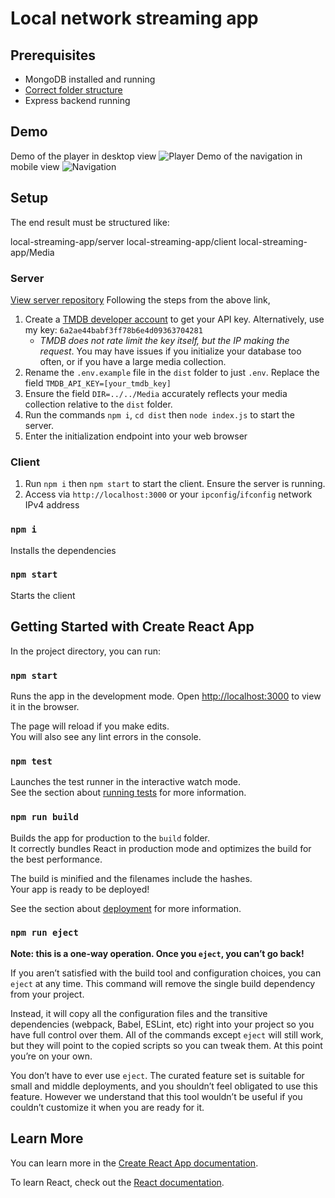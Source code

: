 # Local network streaming app

## Prerequisites

- MongoDB installed and running
- [Correct folder structure](https://github.com/sean-b765/media-streaming-server#initialization)
- Express backend running

## Demo

Demo of the player in desktop view
![Player](./demos/player.gif)
Demo of the navigation in mobile view
![Navigation](./demos/series.gif)

## Setup

The end result must be structured like:

local-streaming-app/server
local-streaming-app/client
local-streaming-app/Media

### Server

[View server repository](https://github.com/sean-b765/media-streaming-server)
Following the steps from the above link,

1. Create a [TMDB developer account](https://developers.themoviedb.org/3/getting-started/introduction) to get your API key. Alternatively, use my key: `6a2ae44babf3ff78b6e4d09363704281`
   - _TMDB does not rate limit the key itself, but the IP making the request_. You may have issues if you initialize your database too often, or if you have a large media collection.
2. Rename the `.env.example` file in the `dist` folder to just `.env`. Replace the field `TMDB_API_KEY=[your_tmdb_key]`
3. Ensure the field `DIR=../../Media` accurately reflects your media collection relative to the `dist` folder.
4. Run the commands `npm i`, `cd dist` then `node index.js` to start the server.
5. Enter the initialization endpoint into your web browser

### Client

1. Run `npm i` then `npm start` to start the client. Ensure the server is running.
2. Access via `http://localhost:3000` or your `ipconfig`/`ifconfig` network IPv4 address

### `npm i`

Installs the dependencies

### `npm start`

Starts the client

## Getting Started with Create React App

In the project directory, you can run:

### `npm start`

Runs the app in the development mode.
Open [http://localhost:3000](http://localhost:3000) to view it in the browser.

The page will reload if you make edits.\
You will also see any lint errors in the console.

### `npm test`

Launches the test runner in the interactive watch mode.\
See the section about [running tests](https://facebook.github.io/create-react-app/docs/running-tests) for more information.

### `npm run build`

Builds the app for production to the `build` folder.\
It correctly bundles React in production mode and optimizes the build for the best performance.

The build is minified and the filenames include the hashes.\
Your app is ready to be deployed!

See the section about [deployment](https://facebook.github.io/create-react-app/docs/deployment) for more information.

### `npm run eject`

**Note: this is a one-way operation. Once you `eject`, you can’t go back!**

If you aren’t satisfied with the build tool and configuration choices, you can `eject` at any time. This command will remove the single build dependency from your project.

Instead, it will copy all the configuration files and the transitive dependencies (webpack, Babel, ESLint, etc) right into your project so you have full control over them. All of the commands except `eject` will still work, but they will point to the copied scripts so you can tweak them. At this point you’re on your own.

You don’t have to ever use `eject`. The curated feature set is suitable for small and middle deployments, and you shouldn’t feel obligated to use this feature. However we understand that this tool wouldn’t be useful if you couldn’t customize it when you are ready for it.

## Learn More

You can learn more in the [Create React App documentation](https://facebook.github.io/create-react-app/docs/getting-started).

To learn React, check out the [React documentation](https://reactjs.org/).
